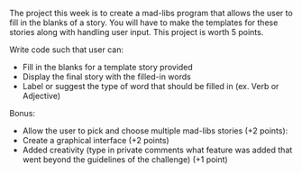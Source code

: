 The project this week is to create a mad-libs program that allows the user to fill in the blanks of a story. You will have to make the templates for these stories along with handling user input. This project is worth 5 points.

Write code such that user can:

- Fill in the blanks for a template story provided
- Display the final story with the filled-in words
- Label or suggest the type of word that should be filled in (ex. Verb or Adjective)

Bonus:

- Allow the user to pick and choose multiple mad-libs stories (+2 points):
- Create a graphical interface (+2 points)
- Added creativity (type in private comments what feature was added that went beyond the guidelines of the challenge) (+1 point)

